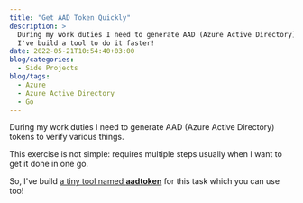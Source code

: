 ```yaml
---
title: "Get AAD Token Quickly"
description: >
  During my work duties I need to generate AAD (Azure Active Directory) tokens to verify various things.
  I've build a tool to do it faster!
date: 2022-05-21T10:54:40+03:00
blog/categories:
  - Side Projects
blog/tags:
  - Azure
  - Azure Active Directory
  - Go
---
```


During my work duties I need to generate AAD (Azure Active Directory) tokens to verify various things.

This exercise is not simple: requires multiple steps usually when I want to get it done in one go.

So, I've build [a tiny tool named **aadtoken**](https://github.com/skibish/aadtoken) for this task which you can use too!
